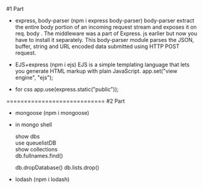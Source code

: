 #1 Part

- express, body-parser (npm i express body-parser)
  body-parser extract the entire body portion of an incoming request stream and exposes it on req. body . The middleware was a part of Express. js earlier but now you have to install it separately. This body-parser module parses the JSON, buffer, string and URL encoded data submitted using HTTP POST request.

- EJS+express (npm i ejs)
  EJS is a simple templating language that lets you generate HTML markup with plain JavaScript.
  app.set("view engine", "ejs");

- for css
  app.use(express.static("public"));

============================
#2 Part

- mongoose (npm i mongoose)
- in mongo shell

  show dbs  
  use queuelistDB  
  show collections  
  db.fullnames.find()

  db.dropDatabase()
  db.lists.drop()

* lodash (npm i lodash)
